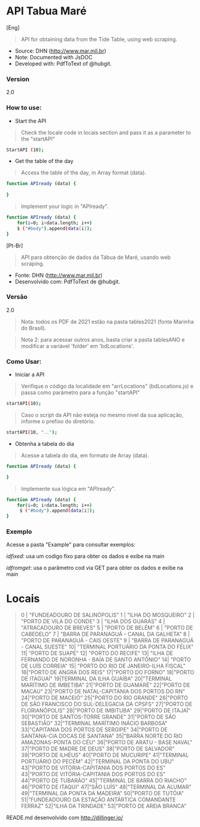 API Tabua Maré
=========================
[Eng]

> API for obtaining data from the Tide Table, using web scraping.

* Source: DHN (http://www.mar.mil.br)
* Note: Documented with JsDOC
* Developed with: PdfToText of @hubgit.

### Version
2.0
### How to use:

* Start the API

> Check the locale code in locais section and pass it as a parameter to the "startAPI"

```sh
StartAPI (10);
```

* Get the table of the day

> Access the table of the day, in Array format (data).

```sh
function APIready (data) {
   
}
```

> Implement your logic in "APIready".

```sh
function APIready (data) {
	for(i=0; i<data.length; i++)
    $ ("#body").append(data[i]);
}
```

[Pt-Br]
>API para obtenção de dados da Tábua de Maré, usando web scraping.

* Fonte: DHN (http://www.mar.mil.br)
* Desenvolvido com: PdfToText de @hubgit.

### Versão
2.0

> Nota: todos os PDF de 2021 estão na pasta tables2021 (fonte Marinha do Brasil).

> Nota 2: para acessar outros anos, basta criar a pasta tablesANO e modificar a variável 'folder' em 'bdLocations'.

### Como Usar:

* Iniciar a API

>Verifique o código da localidade em "arrLocations" (bdLocations.js) e passa como parámetro para a função "startAPI"

```sh
startAPI(10);
```

> Caso o script da API não esteja no mesmo nivel da sua aplicação, informe o prefíxo do diretório.

```sh
startAPI(10, "..");
```

* Obtenha a tabela do dia

>Acesse a tabela do dia, em formato de Array (data).

```sh
function APIready (data) {

}
```
>Implemente sua lógica em "APIready".

```sh
function APIready (data) {
	for(i=0; i<data.length; i++)
     $ ("#body").append(data[i]);
}
```

### Exemplo

Acesse a pasta "Example" para consultar exemplos:

*idfixed*: usa um codigo fixo para obter os dados e exibe na main

*idfromget*: usa o parâmetro cod via GET para obter os dados e exibe na main

# Locais

> 0 | "FUNDEADOURO DE SALINÓPOLIS"
> 1 | "ILHA DO MOSQUEIRO"
> 2 | "PORTO DE VILA DO CONDE"
> 3 | "ILHA DOS GUARÁS" 
> 4 | "ATRACADOURO DE BREVES"
> 5 | "PORTO DE BELÉM"
> 6 | "PORTO DE CABEDELO"
> 7 | "BARRA DE PARANAGUÁ - CANAL DA GALHETA"
> 8 | "PORTO DE PARANAGUÁ - CAIS OESTE"
> 9 | "BARRA DE PARANAGUÁ - CANAL SUESTE"
> 10| "TERMINAL PORTUÁRIO DA PONTA DO FÉLIX"
> 11| "PORTO DE SUAPE"
> 12| "PORTO DO RECIFE"
> 13| "ILHA DE FERNANDO DE NORONHA - BAÍA DE SANTO ANTÔNIO"
> 14| "PORTO DE LUÍS CORREIA"
> 15| "PORTO DO RIO DE JANEIRO-ILHA FISCAL"
> 16|"PORTO DE ANGRA DOS REIS"
> 17|"PORTO DO FORNO"
> 18|"PORTO DE ITAGUAÍ"
> 19|TERMINAL DA ILHA GUAÍBA"
> 20|"TERMINAL MARÍTIMO DE IMBETIBA"
> 21|"PORTO DE GUAMARÉ"
> 22|"PORTO DE MACAU"
> 23|"PORTO DE NATAL-CAPITANIA DOS PORTOS DO RN"
> 24|"PORTO DE MACEIÓ"
> 25|"PORTO DO RIO GRANDE"
> 26|"PORTO DE SÃO FRANCISCO DO SUL-DELEGACIA DA CPSFS"
> 27|"PORTO DE FLORIANÓPOLIS"
> 28|"PORTO DE IMBITUBA"
> 29|"PORTO DE ITAJAÍ"
> 30|"PORTO DE SANTOS-TORRE GRANDE"
> 31|"PORTO DE SÃO SEBASTIÃO"
> 32|"TERMINAL MARÍTIMO INÁCIO BARBOSA"
> 33|"CAPITANIA DOS PORTOS DE SERGIPE"
> 34|"PORTO DE SANTANA-CIA DOCAS DE SANTANA"
> 35|"BARRA NORTE DO RIO AMAZONAS-PONTA DO CÉU"
> 36|"PORTO DE ARATU - BASE NAVAL"
> 37|"PORTO DE MADRE DE DEUS"
> 38|"PORTO DE SALVADOR"
> 39|"PORTO DE ILHÉUS"
> 40|"PORTO DE MUCURIPE"
> 41|"TERMINAL PORTUÁRIO DO PECÉM"
> 42|"TERMINAL DA PONTA DO UBU"
> 43|"PORTO DE VITÓRIA-CAPITANIA DOS PORTOS DO ES"
> 43|"PORTO DE VITÓRIA-CAPITANIA DOS PORTOS DO ES"
> 44|"PORTO DE TUBARÃO"
> 45|"TERMINAL DE BARRA DO RIACHO"
> 46|"PORTO DE ITAQUI"
> 47|"SÃO LUÍS"
> 48|"TERMINAL DA ALUMAR"
> 49|"TERMINAL DA PONTA DA MADEIRA"
> 50|"PORTO DE TUTÓIA"
> 51|"FUNDEADOURO DA ESTAÇÃO ANTÁRTICA COMANDANTE FERRAZ"
> 52|"ILHA DA TRINDADE"
> 53|"PORTO DE AREIA BRANCA"


READE.md desenvolvido com http://dillinger.io/

